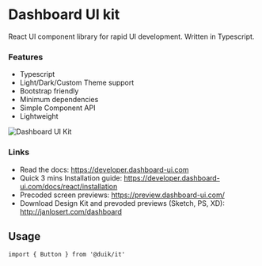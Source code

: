 # Dashboard UI kit

React UI component library for rapid UI development. Written in Typescript.

### Features
- Typescript
- Light/Dark/Custom Theme support
- Bootstrap friendly
- Minimum dependencies
- Simple Component API
- Lightweight

![Dashboard UI Kit](http://preview.dashboard-ui.com/OGDocumentation.jpg)

### Links

- Read the docs: https://developer.dashboard-ui.com
- Quick 3 mins Installation guide: https://developer.dashboard-ui.com/docs/react/installation
- Precoded screen previews: https://preview.dashboard-ui.com/
- Download Design Kit and prevoded previews (Sketch, PS, XD): http://janlosert.com/dashboard

## Usage

`import { Button } from '@duik/it'`
